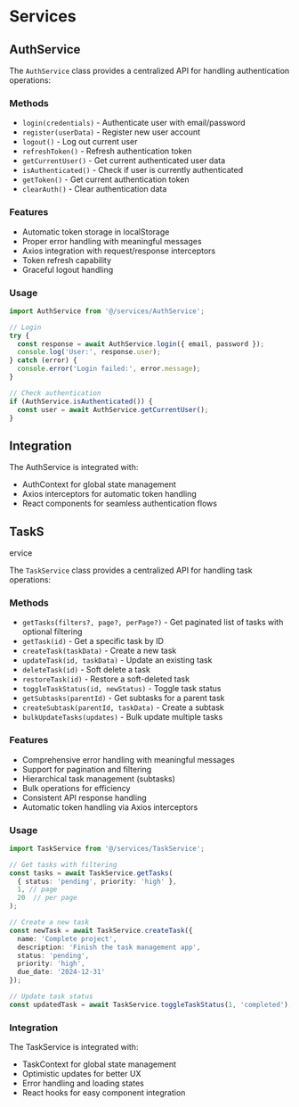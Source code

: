 # Services

## AuthService

The `AuthService` class provides a centralized API for handling authentication operations:

### Methods

- `login(credentials)` - Authenticate user with email/password
- `register(userData)` - Register new user account  
- `logout()` - Log out current user
- `refreshToken()` - Refresh authentication token
- `getCurrentUser()` - Get current authenticated user data
- `isAuthenticated()` - Check if user is currently authenticated
- `getToken()` - Get current authentication token
- `clearAuth()` - Clear authentication data

### Features

- Automatic token storage in localStorage
- Proper error handling with meaningful messages
- Axios integration with request/response interceptors
- Token refresh capability
- Graceful logout handling

### Usage

```typescript
import AuthService from '@/services/AuthService';

// Login
try {
  const response = await AuthService.login({ email, password });
  console.log('User:', response.user);
} catch (error) {
  console.error('Login failed:', error.message);
}

// Check authentication
if (AuthService.isAuthenticated()) {
  const user = await AuthService.getCurrentUser();
}
```

## Integration

The AuthService is integrated with:
- AuthContext for global state management
- Axios interceptors for automatic token handling
- React components for seamless authentication flows
## TaskS
ervice

The `TaskService` class provides a centralized API for handling task operations:

### Methods

- `getTasks(filters?, page?, perPage?)` - Get paginated list of tasks with optional filtering
- `getTask(id)` - Get a specific task by ID
- `createTask(taskData)` - Create a new task
- `updateTask(id, taskData)` - Update an existing task
- `deleteTask(id)` - Soft delete a task
- `restoreTask(id)` - Restore a soft-deleted task
- `toggleTaskStatus(id, newStatus)` - Toggle task status
- `getSubtasks(parentId)` - Get subtasks for a parent task
- `createSubtask(parentId, taskData)` - Create a subtask
- `bulkUpdateTasks(updates)` - Bulk update multiple tasks

### Features

- Comprehensive error handling with meaningful messages
- Support for pagination and filtering
- Hierarchical task management (subtasks)
- Bulk operations for efficiency
- Consistent API response handling
- Automatic token handling via Axios interceptors

### Usage

```typescript
import TaskService from '@/services/TaskService';

// Get tasks with filtering
const tasks = await TaskService.getTasks(
  { status: 'pending', priority: 'high' },
  1, // page
  20  // per page
);

// Create a new task
const newTask = await TaskService.createTask({
  name: 'Complete project',
  description: 'Finish the task management app',
  status: 'pending',
  priority: 'high',
  due_date: '2024-12-31'
});

// Update task status
const updatedTask = await TaskService.toggleTaskStatus(1, 'completed');
```

### Integration

The TaskService is integrated with:
- TaskContext for global state management
- Optimistic updates for better UX
- Error handling and loading states
- React hooks for easy component integration